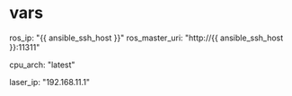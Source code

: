 # vars

ros_ip: "{{ ansible_ssh_host }}"
ros_master_uri: "http://{{ ansible_ssh_host }}:11311"

cpu_arch: "latest"

laser_ip:  "192.168.11.1"